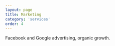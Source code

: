 ```yaml
---
layout: page
title: Marketing
category: 'services'
order: 4
---
```



Facebook and Google advertising, organic growth. 